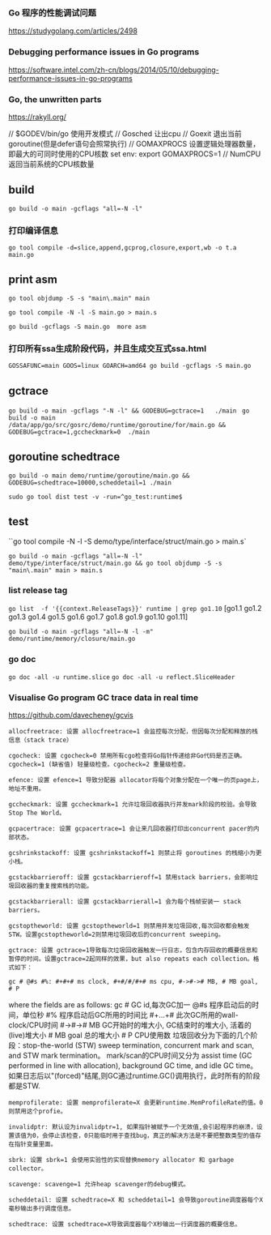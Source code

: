 
### Go 程序的性能调试问题
https://studygolang.com/articles/2498 
### Debugging performance issues in Go programs
https://software.intel.com/zh-cn/blogs/2014/05/10/debugging-performance-issues-in-go-programs

### Go, the unwritten parts
https://rakyll.org/

// $GODEV/bin/go 使用开发模式
// Gosched 让出cpu
// Goexit 退出当前goroutine(但是defer语句会照常执行)
// GOMAXPROCS  设置逻辑处理器数量，即最大的可同时使用的CPU核数 set env: export GOMAXPROCS=1
// NumCPU 返回当前系统的CPU核数量

##  build
`go build -o main -gcflags "all=-N -l"`

### 打印编译信息
  `go tool compile -d=slice,append,gcprog,closure,export,wb -o t.a main.go`

## print asm

`go tool objdump -S -s "main\.main" main`

`go tool compile -N -l -S main.go > main.s`

`go build -gcflags -S main.go  more asm`

### 打印所有ssa生成阶段代码，并且生成交互式ssa.html
`GOSSAFUNC=main GOOS=linux GOARCH=amd64 go build -gcflags -S main.go` 

## gctrace
`go build -o main -gcflags "-N -l" && GODEBUG=gctrace=1   ./main `
`go build -o main /data/app/go/src/gosrc/demo/runtime/goroutine/for/main.go && GODEBUG=gctrace=1,gccheckmark=0  ./main`

##  goroutine schedtrace
`go build -o main demo/runtime/goroutine/main.go && GODEBUG=schedtrace=10000,scheddetail=1 ./main`


`sudo go tool dist test -v -run=^go_test:runtime$`

## test
``go tool compile -N -l -S demo/type/interface/struct/main.go > main.s`

`go build -o main -gcflags "all=-N -l" demo/type/interface/struct/main.go && go tool objdump -S -s "main\.main" main > main.s`

### list release tag
`go list  -f '{{context.ReleaseTags}}' runtime | grep go1.10`
 [go1.1 go1.2 go1.3 go1.4 go1.5 go1.6 go1.7 go1.8 go1.9 go1.10 go1.11]

`go build -o main -gcflags "all=-N -l -m" demo/runtime/memory/closure/main.go`

### go doc 
`go doc -all -u runtime.slice`
`go doc -all -u reflect.SliceHeader`

### Visualise Go program GC trace data in real time 
https://github.com/davecheney/gcvis

`allocfreetrace: 设置 allocfreetrace=1 会监控每次分配，但因每次分配和释放的栈信息（stack trace）`

`cgocheck: 设置 cgocheck=0 禁用所有cgo检查将Go指针传递给非Go代码是否正确。cgocheck=1 (缺省值) 轻量级检查。cgocheck=2 重量级检查。`

`efence: 设置 efence=1 导致分配器 allocator将每个对象分配在一个唯一的页page上，地址不重用。`

`gccheckmark: 设置 gccheckmark=1 允许垃圾回收器执行并发mark阶段的校验。会导致Stop The World。`

`gcpacertrace: 设置 gcpacertrace=1 会让来几回收器打印出concurrent pacer的内部状态。`

`gcshrinkstackoff: 设置 gcshrinkstackoff=1 则禁止将 goroutines 的栈缩小为更小栈。`

`gcstackbarrieroff: 设置 gcstackbarrieroff=1 禁用stack barriers，会影响垃圾回收器的重复搜索栈的功能。`

`gcstackbarrierall: 设置 gcstackbarrierall=1 会为每个栈帧安装一 stack barriers。`

`gcstoptheworld: 设置 gcstoptheworld=1 则禁用并发垃圾回收,每次回收都会触发STW。设置gcstoptheworld=2则禁用垃圾回收后的concurrent sweeping。`

`gctrace: 设置 gctrace=1导致每次垃圾回收器触发一行日志，包含内存回收的概要信息和暂停的时间。设置gctrace=2起同样的效果，but also repeats each collection。格式如下：`

    gc # @#s #%: #+#+# ms clock, #+#/#/#+# ms cpu, #->#-># MB, # MB goal, # P
where the fields are as follows:
    gc #        GC id,每次GC加一
    @#s         程序启动后的时间，单位秒
    #%          程序启动后GC所用的时间比
    #+...+#     此次GC所用的wall-clock/CPU时间
    #->#-># MB  GC开始时的堆大小, GC结束时的堆大小, 活着的(live)堆大小
    # MB goal   总的堆大小
    # P         CPU使用数
垃圾回收分为下面的几个阶段：stop-the-world (STW) sweep termination, concurrent
mark and scan, and STW mark termination。 mark/scan的CPU时间又分为 assist time (GC performed in
line with allocation), background GC time, and idle GC time。
如果日志后以"(forced)"结尾,则GC通过runtime.GC()调用执行，此时所有的阶段都是STW.

`memprofilerate: 设置 memprofilerate=X 会更新runtime.MemProfileRate的值。0则禁用这个profie。`

`invalidptr: 默认设为invalidptr=1, 如果指针被赋予一个无效值,会引起程序的崩溃，设置该值为0，会停止该检查，0只能临时用于查找bug，真正的解决方法是不要把整数类型的值存在指针变量里面。`

`sbrk: 设置 sbrk=1 会使用实验性的实现替换memory allocator 和 garbage collector。`

`scavenge: scavenge=1 允许heap scavenger的debug模式。`

`scheddetail: 设置 schedtrace=X 和 scheddetail=1 会导致goroutine调度器每个X毫秒输出多行调度信息。`

`schedtrace: 设置 schedtrace=X导致调度器每个X秒输出一行调度器的概要信息。`

```